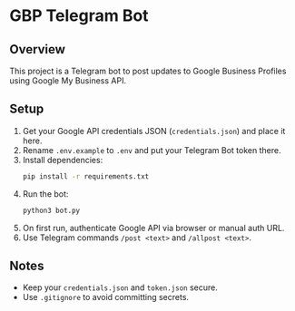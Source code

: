 # GBP Telegram Bot

## Overview
This project is a Telegram bot to post updates to Google Business Profiles using Google My Business API.

## Setup

1. Get your Google API credentials JSON (`credentials.json`) and place it here.
2. Rename `.env.example` to `.env` and put your Telegram Bot token there.
3. Install dependencies:
   ```bash
   pip install -r requirements.txt
   ```
4. Run the bot:
   ```bash
   python3 bot.py
   ```
5. On first run, authenticate Google API via browser or manual auth URL.
6. Use Telegram commands `/post <text>` and `/allpost <text>`.

## Notes
- Keep your `credentials.json` and `token.json` secure.
- Use `.gitignore` to avoid committing secrets.
